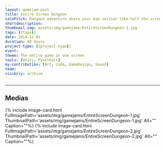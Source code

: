 ```yaml
---
layout: gamejam-post
title: Entire Screen Dungeon
salePitch: Dungeon adventure where your map section take half the screen and the rest of the level take whats left
shortdescription: 
thumbnail-img: assets/img/gamejams/EntireScreenDungeon-1.jpg
tags: {{tags}}
date: 2014-12-01
duration: 48 hours
project-type: {{project-type}}
event: 
theme: The entire game in one screen
tools: [Unity, PyxelEdit]
my-contribution: [Art, Code, GameDesign, Sound]
team: 
visibily: archive
---
```






***
## Medias

<div class="row">
{% include image-card.html FullImagePath='assets/img/gamejams/EntireScreenDungeon-1.jpg' ThumbnailPath='assets/img/gamejams/EntireScreenDungeon-1.jpg' Alt="" Caption=""%}
{% include image-card.html FullImagePath='assets/img/gamejams/EntireScreenDungeon-2.jpg' ThumbnailPath='assets/img/gamejams/EntireScreenDungeon-2.jpg' Alt="" Caption=""%}
</div>